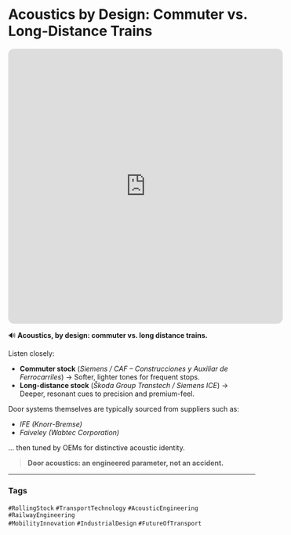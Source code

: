 # Acoustics by Design: Commuter vs. Long-Distance Trains

<iframe 
  src="https://www.youtube.com/embed/MvVdJV1liIs" 
  width="560" 
  height="560" 
  style="border-radius:12px; aspect-ratio:9/16;" 
  frameborder="0" 
  allowfullscreen>
</iframe>

🔊 **Acoustics, by design: commuter vs. long distance trains.**

Listen closely:

- **Commuter stock** (*Siemens / CAF – Construcciones y Auxiliar de Ferrocarriles*) → Softer, lighter tones for frequent stops.  
- **Long-distance stock** (*Škoda Group Transtech / Siemens ICE*) → Deeper, resonant cues to precision and premium-feel.  

Door systems themselves are typically sourced from suppliers such as:  
- *IFE (Knorr-Bremse)*  
- *Faiveley (Wabtec Corporation)*  

… then tuned by OEMs for distinctive acoustic identity.

> **Door acoustics: an engineered parameter, not an accident.**

---

### Tags  
`#RollingStock` `#TransportTechnology` `#AcousticEngineering` `#RailwayEngineering`  
`#MobilityInnovation` `#IndustrialDesign` `#FutureOfTransport`
